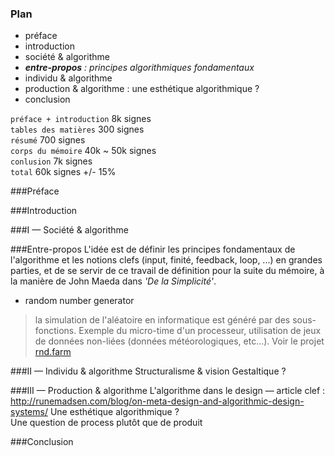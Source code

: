 ### Plan

- préface
- introduction
- société & algorithme
- _**entre-propos** : principes algorithmiques fondamentaux_
- individu & algorithme
- production & algorithme : une esthétique algorithmique ?
- conclusion

`préface + introduction` 8k signes  
`tables des matières` 300 signes  
`résumé` 700 signes  
`corps du mémoire` 40k ~ 50k signes  
`conlusion` 7k signes  
`total` 60k signes +/- 15%

###Préface

###Introduction

###I — Société & algorithme

###Entre-propos
L'idée est de définir les principes fondamentaux de l'algorithme et les notions clefs (input, finité, feedback, loop, ...) en grandes parties, et de se servir de ce travail de définition pour la suite du mémoire, à la manière de John Maeda dans *'De la Simplicité'*.
- random number generator
> la simulation de l'aléatoire en informatique est généré par des sous-fonctions. Exemple du micro-time d'un processeur, utilisation de jeux de données non-liées (données météorologiques, etc...). Voir le projet [rnd.farm](http://rnd.farm/)

###II — Individu & algorithme
Structuralisme & vision Gestaltique ?

###III — Production & algorithme
L'algorithme dans le design — article clef : http://runemadsen.com/blog/on-meta-design-and-algorithmic-design-systems/
Une esthétique algorithmique ?  
Une question de process plutôt que de produit

###Conclusion
